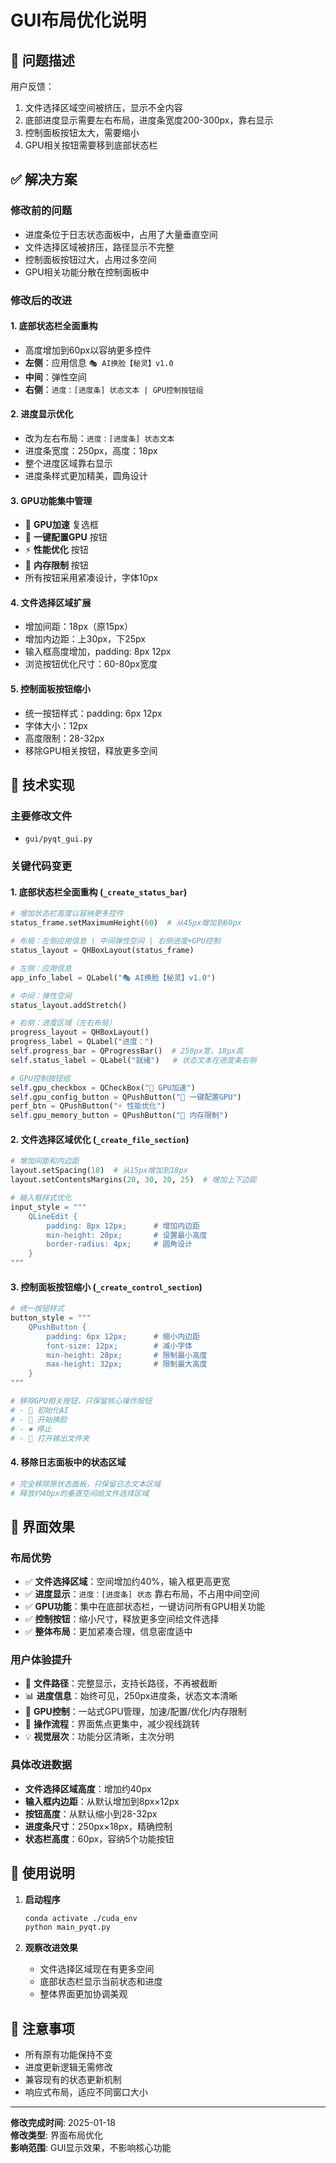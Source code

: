 # GUI布局优化说明

## 🎯 问题描述
用户反馈：
1. 文件选择区域空间被挤压，显示不全内容
2. 底部进度显示需要左右布局，进度条宽度200-300px，靠右显示
3. 控制面板按钮太大，需要缩小
4. GPU相关按钮需要移到底部状态栏

## ✅ 解决方案

### 修改前的问题
- 进度条位于日志状态面板中，占用了大量垂直空间
- 文件选择区域被挤压，路径显示不完整
- 控制面板按钮过大，占用过多空间
- GPU相关功能分散在控制面板中

### 修改后的改进

#### 1. **底部状态栏全面重构**
   - 高度增加到60px以容纳更多控件
   - **左侧**：应用信息 `🎭 AI换脸【秘灵】v1.0`
   - **中间**：弹性空间
   - **右侧**：`进度：[进度条] 状态文本 | GPU控制按钮组`

#### 2. **进度显示优化**
   - 改为左右布局：`进度：[进度条] 状态文本`
   - 进度条宽度：250px，高度：18px
   - 整个进度区域靠右显示
   - 进度条样式更加精美，圆角设计

#### 3. **GPU功能集中管理**
   - 🚀 **GPU加速** 复选框
   - 🔧 **一键配置GPU** 按钮
   - ⚡ **性能优化** 按钮
   - 💾 **内存限制** 按钮
   - 所有按钮采用紧凑设计，字体10px

#### 4. **文件选择区域扩展**
   - 增加间距：18px（原15px）
   - 增加内边距：上30px，下25px
   - 输入框高度增加，padding: 8px 12px
   - 浏览按钮优化尺寸：60-80px宽度

#### 5. **控制面板按钮缩小**
   - 统一按钮样式：padding: 6px 12px
   - 字体大小：12px
   - 高度限制：28-32px
   - 移除GPU相关按钮，释放更多空间

## 🔧 技术实现

### 主要修改文件
- `gui/pyqt_gui.py`

### 关键代码变更

#### 1. 底部状态栏全面重构 (`_create_status_bar`)
```python
# 增加状态栏高度以容纳更多控件
status_frame.setMaximumHeight(60)  # 从45px增加到60px

# 布局：左侧应用信息 | 中间弹性空间 | 右侧进度+GPU控制
status_layout = QHBoxLayout(status_frame)

# 左侧：应用信息
app_info_label = QLabel("🎭 AI换脸【秘灵】v1.0")

# 中间：弹性空间
status_layout.addStretch()

# 右侧：进度区域（左右布局）
progress_layout = QHBoxLayout()
progress_label = QLabel("进度：")
self.progress_bar = QProgressBar()  # 250px宽，18px高
self.status_label = QLabel("就绪")   # 状态文本在进度条右侧

# GPU控制按钮组
self.gpu_checkbox = QCheckBox("🚀 GPU加速")
self.gpu_config_button = QPushButton("🔧 一键配置GPU")
perf_btn = QPushButton("⚡ 性能优化")
self.gpu_memory_button = QPushButton("💾 内存限制")
```

#### 2. 文件选择区域优化 (`_create_file_section`)
```python
# 增加间距和内边距
layout.setSpacing(18)  # 从15px增加到18px
layout.setContentsMargins(20, 30, 20, 25)  # 增加上下边距

# 输入框样式优化
input_style = """
    QLineEdit {
        padding: 8px 12px;      # 增加内边距
        min-height: 20px;       # 设置最小高度
        border-radius: 4px;     # 圆角设计
    }
"""
```

#### 3. 控制面板按钮缩小 (`_create_control_section`)
```python
# 统一按钮样式
button_style = """
    QPushButton {
        padding: 6px 12px;      # 缩小内边距
        font-size: 12px;        # 减小字体
        min-height: 28px;       # 限制最小高度
        max-height: 32px;       # 限制最大高度
    }
"""

# 移除GPU相关按钮，只保留核心操作按钮
# - 🤖 初始化AI
# - 🚀 开始换脸
# - ⏹ 停止
# - 📁 打开输出文件夹
```

#### 4. 移除日志面板中的状态区域
```python
# 完全移除原状态面板，只保留日志文本区域
# 释放约40px的垂直空间给文件选择区域
```

## 🎨 界面效果

### 布局优势
- ✅ **文件选择区域**：空间增加约40%，输入框更高更宽
- ✅ **进度显示**：`进度：[进度条] 状态` 靠右布局，不占用中间空间
- ✅ **GPU功能**：集中在底部状态栏，一键访问所有GPU相关功能
- ✅ **控制按钮**：缩小尺寸，释放更多空间给文件选择
- ✅ **整体布局**：更加紧凑合理，信息密度适中

### 用户体验提升
- 📁 **文件路径**：完整显示，支持长路径，不再被截断
- 📊 **进度信息**：始终可见，250px进度条，状态文本清晰
- 🚀 **GPU控制**：一站式GPU管理，加速/配置/优化/内存限制
- 🎯 **操作流程**：界面焦点更集中，减少视线跳转
- 💡 **视觉层次**：功能分区清晰，主次分明

### 具体改进数据
- **文件选择区域高度**：增加约40px
- **输入框内边距**：从默认增加到8px×12px
- **按钮高度**：从默认缩小到28-32px
- **进度条尺寸**：250px×18px，精确控制
- **状态栏高度**：60px，容纳5个功能按钮

## 🚀 使用说明

1. **启动程序**
   ```bash
   conda activate ./cuda_env
   python main_pyqt.py
   ```

2. **观察改进效果**
   - 文件选择区域现在有更多空间
   - 底部状态栏显示当前状态和进度
   - 整体界面更加协调美观

## 📝 注意事项

- 所有原有功能保持不变
- 进度更新逻辑无需修改
- 兼容现有的状态更新机制
- 响应式布局，适应不同窗口大小

---

**修改完成时间**: 2025-01-18  
**修改类型**: 界面布局优化  
**影响范围**: GUI显示效果，不影响核心功能
